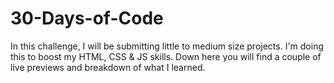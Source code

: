 # 30-Days-of-Code
 
In this challenge, I will be submitting little to medium size projects. I'm doing this to boost my HTML, CSS & JS skills. Down here you will find a couple of live previews and breakdown of what I learned.
